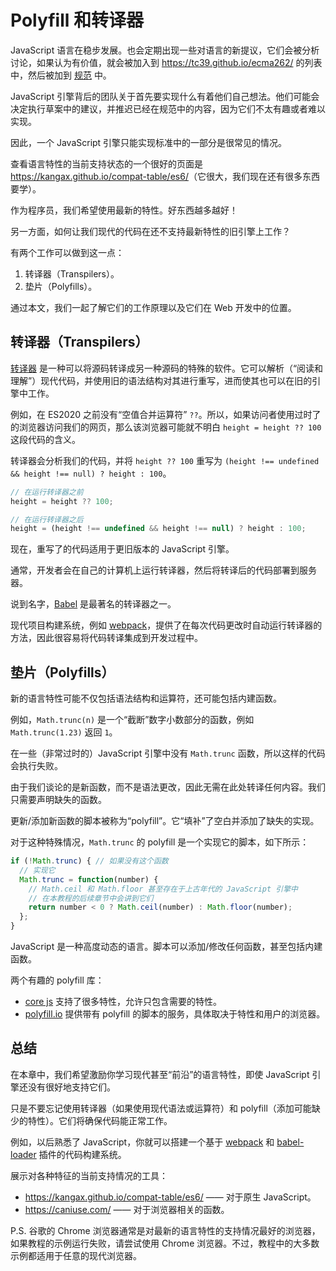 
# Polyfill 和转译器

JavaScript 语言在稳步发展。也会定期出现一些对语言的新提议，它们会被分析讨论，如果认为有价值，就会被加入到 <https://tc39.github.io/ecma262/> 的列表中，然后被加到 [规范](http://www.ecma-international.org/publications/standards/Ecma-262.htm) 中。

JavaScript 引擎背后的团队关于首先要实现什么有着他们自己想法。他们可能会决定执行草案中的建议，并推迟已经在规范中的内容，因为它们不太有趣或者难以实现。

因此，一个 JavaScript 引擎只能实现标准中的一部分是很常见的情况。

查看语言特性的当前支持状态的一个很好的页面是 <https://kangax.github.io/compat-table/es6/>（它很大，我们现在还有很多东西要学）。

作为程序员，我们希望使用最新的特性。好东西越多越好！

另一方面，如何让我们现代的代码在还不支持最新特性的旧引擎上工作？

有两个工作可以做到这一点：

1. 转译器（Transpilers）。
2. 垫片（Polyfills）。

通过本文，我们一起了解它们的工作原理以及它们在 Web 开发中的位置。

## 转译器（Transpilers）

[转译器](https://en.wikipedia.org/wiki/Source-to-source_compiler) 是一种可以将源码转译成另一种源码的特殊的软件。它可以解析（“阅读和理解”）现代代码，并使用旧的语法结构对其进行重写，进而使其也可以在旧的引擎中工作。

例如，在 ES2020 之前没有“空值合并运算符” `??`。所以，如果访问者使用过时了的浏览器访问我们的网页，那么该浏览器可能就不明白 `height = height ?? 100` 这段代码的含义。

转译器会分析我们的代码，并将 `height ?? 100` 重写为 `(height !== undefined && height !== null) ? height : 100`。

```js
// 在运行转译器之前
height = height ?? 100;

// 在运行转译器之后
height = (height !== undefined && height !== null) ? height : 100;
```

现在，重写了的代码适用于更旧版本的 JavaScript 引擎。

通常，开发者会在自己的计算机上运行转译器，然后将转译后的代码部署到服务器。

说到名字，[Babel](https://babeljs.io) 是最著名的转译器之一。

现代项目构建系统，例如 [webpack](https://webpack.js.org/)，提供了在每次代码更改时自动运行转译器的方法，因此很容易将代码转译集成到开发过程中。

## 垫片（Polyfills）

新的语言特性可能不仅包括语法结构和运算符，还可能包括内建函数。

例如，`Math.trunc(n)` 是一个“截断”数字小数部分的函数，例如 `Math.trunc(1.23)` 返回 `1`。

在一些（非常过时的）JavaScript 引擎中没有 `Math.trunc` 函数，所以这样的代码会执行失败。

由于我们谈论的是新函数，而不是语法更改，因此无需在此处转译任何内容。我们只需要声明缺失的函数。

更新/添加新函数的脚本被称为“polyfill”。它“填补”了空白并添加了缺失的实现。

对于这种特殊情况，`Math.trunc` 的 polyfill 是一个实现它的脚本，如下所示：

```js
if (!Math.trunc) { // 如果没有这个函数
  // 实现它
  Math.trunc = function(number) {
    // Math.ceil 和 Math.floor 甚至存在于上古年代的 JavaScript 引擎中
    // 在本教程的后续章节中会讲到它们
    return number < 0 ? Math.ceil(number) : Math.floor(number);
  };
}
```

JavaScript 是一种高度动态的语言。脚本可以添加/修改任何函数，甚至包括内建函数。

两个有趣的 polyfill 库：
- [core js](https://github.com/zloirock/core-js) 支持了很多特性，允许只包含需要的特性。
- [polyfill.io](http://polyfill.io) 提供带有 polyfill 的脚本的服务，具体取决于特性和用户的浏览器。


## 总结

在本章中，我们希望激励你学习现代甚至“前沿”的语言特性，即使 JavaScript 引擎还没有很好地支持它们。

只是不要忘记使用转译器（如果使用现代语法或运算符）和 polyfill（添加可能缺少的特性）。它们将确保代码能正常工作。

例如，以后熟悉了 JavaScript，你就可以搭建一个基于 [webpack](https://webpack.js.org/) 和 [babel-loader](https://github.com/babel/babel-loader) 插件的代码构建系统。

展示对各种特征的当前支持情况的工具：
- <https://kangax.github.io/compat-table/es6/> —— 对于原生 JavaScript。
- <https://caniuse.com/> —— 对于浏览器相关的函数。

P.S. 谷歌的 Chrome 浏览器通常是对最新的语言特性的支持情况最好的浏览器，如果教程的示例运行失败，请尝试使用 Chrome 浏览器。不过，教程中的大多数示例都适用于任意的现代浏览器。
